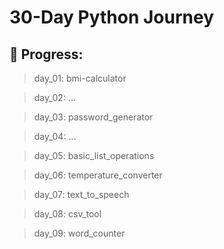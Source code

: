 # 30-Day Python Journey

## 📌 Progress:

> day_01: bmi-calculator

> day_02: ...

> day_03: password_generator

> day_04: ...

> day_05: basic_list_operations

> day_06: temperature_converter

> day_07: text_to_speech

> day_08: csv_tool

> day_09: word_counter